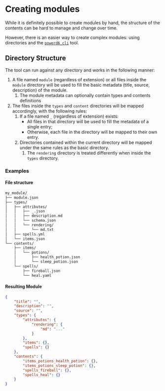 # Creating modules

While it is definitely possible to create modules by hand,
the structure of the contents can be hard to manage and change over time.

However, there is an easier way to create complex modules: using directories and the [`powerd6_cli`](https://github.com/powerd6/tools) tool.

## Directory Structure

The tool can run against any directory and works in the following manner:

1. A file named `module` (regardless of extension) or all files inside the `module` directory will be used to fill the basic metadata (title, source, description) of the module.
   1. The module metadata can optionally contain types and contents definitions
2. The files inside the `types` and `content` directories will be mapped accordingly, with the following rules:
   1. If a file named `_` (regardless of extension) exists:
      - All files in that directory will be used to fill the metadata of a single entry;
      - Otherwise, each file in the directory will be mapped to their own entry.
   2. Directories contained within the current directory will be mapped under the same rules as the basic directory.
      1. The `rendering` directory is treated differently when inside the `types` directory.

### Examples

#### File structure

```bash
my_module/
├── module.json
├── types/
│   ├── attributes/
│   │   ├── _.json
│   │   ├── description.md
│   │   └── schema.json
│   │   └── rendering/
│   │       └── md.txt
│   ├── spells.yml
│   └── items.json
└── contents/
    ├── items/
    │   └── potions/
    │       ├── health_potion.json
    │       └── sleep_potion.json
    └── spells/
        ├── fireball.json
        └── heal.yaml
```

#### Resulting Module

```json
{
    "title": "",
    "description": "",
    "source": "",
    "types": {
        "attributes": {
            "rendering": {
                "md": "..."
            }
        },
        "items": {},
        "spells": {}
    },
    "contents": {
        "items_potions_health_potion": {},
        "items_potions_sleep_potion": {},
        "spells_fireball": {},
        "spells_heal": {}
    }
}
```
